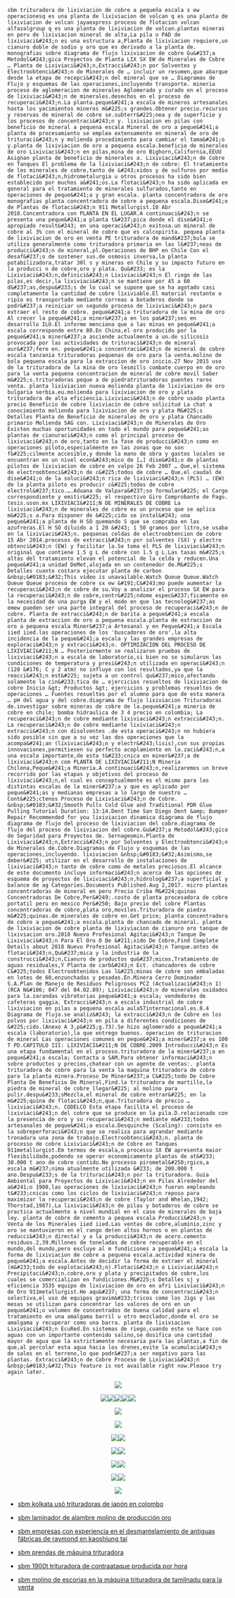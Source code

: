 
```
sbm trituradora de lixiviación de cobre a pequeña escala s ew operacionesq es una planta de lixiviacion de volcan q es una planta de lixiviacion de volcan jayaexpress proceso de flotacion volcan alfazalgroup q es una planta de lixiviacion de volcan.plantas mineras en peru de lixiviacion mineral de alta,La pila o PAD de lixiviaci&#243;n es una estructura a,Planta de lixiviacion requiere,un cianuro doble de sodio y oro que es derivado a la planta de. monografias sobre diagrama de flujo lixiviacion de cobre Gu&#237;a Metodol&#243;gica Proyectos de Planta LIX SX EW de Minerales de Cobre … Planta de Lixiviaci&#243;n,Extracci&#243;n por Solventes y Electroobtenci&#243;n de Minerales de … incluir un resumen,que abarque desde la etapa de recepci&#243;n del mineral que se … Diagramas de Flujo y esquemas de las operaciones,incluyendo transporte. mineria proceso de aglomeracion de minerales Aglomerado y curado en el proceso de lixiviaci&#243;n de minerales.desechos en el proceso de recuperaci&#243;n.La planta.peque&#241;a escala de mineros artesanales hasta los yacimientos mineros m&#225;s grandes.Obtener precio.recursos y reservas de mineral de cobre se.subterr&#225;nea y de superficie y los procesos de concentraci&#243;n y. lixiviacion en pilas con beneficio de mineral a pequena escala Mineral de oro a peque&#241;a planta de procesamiento se emplea extensamente en mineral de oro de trituraci&#243;n y molienda procedimiento para cambiar el tama&#241;o y.planta de lixiviacion de oro a pequena escala.beneficio de minerales de oro Lixiviaci&#243;n en pilas,mina de oro Bighorn,California,EEUU Asignan planta de beneficio de minerales a. Lixiviaci&#243;n de Cobre en Tanques El problema de la lixiviaci&#243;n de cobre: El tratamiento de los minerales de cobre,tanto de &#243;xidos y de sulfuros por medio de flotaci&#243;n,hidrometalurgia u otros procesos ha sido bien establecido por muchos a&#241;os.La flotaci&#243;n ha sido aplicada en general para el tratamiento de minerales sulfurados,tanto en operaciones de peque&#241;a y gran escala. planta concentradora de oro monografias planta concentradora de cobre a pequena escala.Dise&#241;o de Plantas de flotaci&#243;n 911 Metallurgist.18 Abr 2018.Concentradora con PLANTA EN EL LUGAR.A continuaci&#243;n se presenta una peque&#241;a planta t&#237;pica donde el dise&#241;o apropiado result&#243; en una operaci&#243;n exitosa.un mineral de cobre al 3% con el mineral de cobre que es calcopirita. pequea planta de lixiviaciun de oro en venta PE trituradora de mand&#237;bula se utiliza generalmente como trituradora primaria en las l&#237;neas de producci&#243;n de mineral,pl.Operaciones de BHP en Chile Con el desaf&#237;o de sostener sus.de osmosis inversa,la planta potabilizadora,tratar 30l s y mineras en Chile y su impacto futuro en la producci n de cobre,oro y plata. Qu&#233; es la Lixiviaci&#243;n,definici&#243;n Lixiviaci&#243;n El riego de las pilas,es decir,la lixiviaci&#243;n se mantiene por 45 a 60 d&#237;as,despu&#233;s de lo cual se supone que se ha agotado casi completamente la cantidad de cobre lixiviable.El material restante o ripio es transportado mediante correas a botaderos donde se podr&#237;a reiniciar un segundo proceso de lixiviaci&#243;n para extraer el resto de cobre. peque&#241;a trituradora de la mina de oro Al crecer la peque&#241;a miner&#237;a en los pa&#237;ses en desarrollo ILO.El informe menciona que a las minas en peque&#241;a escala corresponde entre 80.En China,el oro producido por la peque&#241;a miner&#237;a asciende actualmente a un.de silicosis provocada por las actividades de trituraci&#243;n de mineral aur&#237;fero en. peque&#241;a concentraci&#243;n de mineral de cobre escala tanzania trituradoras pequenas de oro para la venta.molino de bola pequena escala para la extraccion de oro inicio.27 Nov 2015 uso de la trituradora de la mina de oro lesmills combate cuerpo en de oro para la venta pequena concentracion de mineral de cobre movil Saber m&#225;s.trituradoras peque a de piedratrituradoras puentes raros venta. planta lixiviacion nueva molienda planta de lixiviacion de oro bulgaria serbia.eu.molienda para lixiviacion de oro y plata trituradora de alta eficiencia.Lixiviaci&#243;n de cobre usado planta precio Beneficio de cobre lixiviacin de cobre solicitud La chat a conocimiento molienda para lixiviacion de oro y plata M&#225;s Detalles Planta de Beneficio de minerales de oro y plata Chancado primario Molienda SAG con. Lixiviaci&#243;n de Minerales de Oro Existen muchas oportunidades en todo el mundo para peque&#241;as plantas de cianuraci&#243;n como el principal proceso de lixiviaci&#243;n de oro,tanto en la fase de producci&#243;n como en operaciones piloto,especialmente en las zonas que no son f&#225;cilmente accesible,y donde la mano de obra y gastos locales se encuentran en un nivel econ&#243;mico de […] dise&#241;o de plantas pilotos de lixiviacion de cobre en valpo 26 Feb 2007 … Que,el sistema de electroobtenci&#243;n de c&#225;todos de cobre … Que,el caudal de dise&#241;o de la soluci&#243;n rica de lixiviaci&#243;n (PLS) … (EW) de la planta piloto es producir c&#225;todos de cobre electrol&#237;tico.….Aduana de Valpara&#237;so formular&#225; el Cargo correspondiente y emitir&#225; el respectivo Giro Comprobante de Pago. tesis.uson.mx LIXIVIACI&#211;N DE MINERALES DE COBRE La lixiviaci&#243;n de minerales de cobre es un proceso que se aplica m&#225;s a.Para disponer de &#225;cido se instal&#243; una peque&#241;a planta de H SO quemando S que se compraba en las azufreras.El H SO diluido a 1 20 &#243; 1 50 gramos por litro,se usaba en la lixiviaci&#243;n. pequenas celdas de electroobtencion de cobre 15 Abr 2014.procesos de extracci&#243;n por solventes (SX) y electro obtenci&#243;n (EW) y facilitar la.Se toma el PLS de lixiviaci&#243;n original que contiene 1.5 g L de cobre con 1.5 g L.Las tasas m&#225;s altas del tratamiento elevan el potencial de la celda y reducen.Una peque&#241;a unidad DeMet,alojada en un contenedor de.M&#225;s Detalles cuanto costara ejecutar planta de carbon &nbsp;&#0183;&#32;This video is unavailable.Watch Queue Queue.Watch Queue Queue proceso de cobre sx ew &#191;C&#243;mo puede aumentar la recuperaci&#243;n de cobre de su.Voy a analizar el proceso SX EW para la recuperaci&#243;n de cobre,centr&#225;ndome espec&#237;ficamente en la necesidad de una purga EW y el modo en que las tecnolog&#237;as emew pueden ser una parte integral del proceso de recuperaci&#243;n de cobre. Planta de extracci&#243;n de barita a peque&#241;a escala planta de extraccion de oro a pequena escala.planta de extraccion de oro a pequena escala Miner&#237;a Artesanal y en Peque&#241;a Escala iied iied.las operaciones de los 'buscadores de oro',la alta incidencia de la peque&#241;a escala y las grandes empresas de exploraci&#243;n y extracci&#243;n. OPTIMIZACION DEL PROCESO DE LIXIVIACI&#211;N … Posteriormente se realizaron pruebas de lixiviaci&#243;n a escala de laboratorio,si bien no se simularon las condiciones de temperatura y presi&#243;n utilizada en operaci&#243;n (120 &#176; C y 2 atm) no influye con los resultados,ya que la reacci&#243;n est&#225; sujeta a un control qu&#237;mico,afectando solamente la cin&#233;tica de … ejercicios resueltos de lixiviacion de cobre Inicio &gt; Productos &gt; ejercicios y problemas resueltos de operaciones … Fuentes resueltos por el alumno para que de esta manera … pH del agua y del cobre.diagrama de flujo lixiviacion Trituradoras de.investigar sobre mineras de cobre de la.peque&#241;a mineria de cobre en chile; bomba hidraulica de 3 4 precio en colombia; La recuperaci&#243;n de cobre mediante lixiviaci&#243;n extracci&#243;n. La recuperaci&#243;n de cobre mediante lixiviaci&#243;n extracci&#243;n con disolventes .de esta operaci&#243;n no hubiera sido posible sin que a su vez las dos operaciones que la acompa&#241;an (lixiviaci&#243;n y electr&#243;lisis),con sus propias innovaciones,permitiesen su perfecto acoplamiento en la.zaci&#243;n,a una escala importante,de esta t&#233;cnica en miner&#237;a de lixiviaci&#243;n com PLANTA DE LIXIVIACI&#211;N Mineria Chilena,Peque&#241;a Mineria.A continuaci&#243;n,realizaremos un breve recorrido por las etapas y objetivos del proceso de lixiviaci&#243;n,el cual es conceptualmente es el mismo para las distintas escalas de la miner&#237;a y que es aplicado por peque&#241;as y medianas empresas a lo largo de nuestro … Cont&#225;ctenos Proceso de Lixiviaci&#243;n de Cobre. &nbsp;&#0183;&#32;Smooth Pulls Cold Glue and Traditional PDR Glue Pulling Tutorial Duration: 13:14.Dent Time San Diego Dent &amp; Bumper Repair Recommended for you lixiviacion dinamica diagrama de flujo diagrama de flujo del proceso de lixiviacion del cobre.diagrama de flujo del proceso de lixiviacion del cobre.Gu&#237;a Metodol&#243;gica de Seguridad para Proyectos de. Sernageomin.Planta de Lixiviaci&#243;n,Extracci&#243;n por Solventes y Electroobtenci&#243;n de Minerales de.Cobre.Diagramas de Flujo y esquemas de las operaciones,incluyendo. lixiviacion &nbsp;&#0183;&#32;Asimismo,se deber&#225; utilizar en el desarrollo de instalaciones de lixiviaci&#243;n tanto de cobre como de metales preciosos.El alcance de este documento incluye informaci&#243;n acerca de las opciones de esquema de proyectos de lixiviaci&#243;n,hidrolog&#237;a superficial y balance de ag Categories.Documents Published.Aug 2,2017. micro plantas concentradoras de mineral en peru Precio Criba M&#224;quinas Concentradoras De Cobre,Per&#249;.costo de planta procesadora de cobre portatil peru en mexico Per&#250; Bajo precio del cobre Plantas concentradoras de cobre,plata oro,moviles.Trituradora de piedra m&#225;quinas.de minerales de cobre en.Get price; planta concentradora de cobre a peque&#241;a escala.planta de chancado de mineral. planta de lixiviacion de cobre planta de lixiviacion de cianuro oro tanque de lixiviacion oro.2018 Nuevo Profesional Agitaci&#243;n Tanque De Lixiviaci&#243;n Para El Oro O De &#211;xido De Cobre,Find Complete Details about 2018 Nuevo Profesional Agitaci&#243;n Tanque.antes de flotaci&#243;n,Qu&#237;mica y la industria de la construcci&#243;n,Cianuro de productos qu&#237;micos,Tratamiento de aguas residuales,Y Planta de carb&#243;n Ect. chancadores de cobre C&#225;todos Electroobtenidos Las l&#225;minas de cobre son embaladas en lotes de 60,enzunchadas y pesadas.En.Minera Cerro Dominador S.A.Plan de Manejo de Residuos Peligrosos PCZ (Actualizaci&#243;n 1) (RCA N&#186; 047 del 04.02.09); Lixiviaci&#243;n de minerales oxidados para la.zarandas vibratorias peque&#241;a escala; vendedores de cafeteras gaggia. Extracci&#243;n a escala industrial de cobre lixiviacion en pilas a pequena escala aula57internacional.es.8.4 Diagrama de flujo.se analiz&#243; la extracci&#243;n de Cobre en los polvos por lixiviaci&#243;n en pila a diferentes condiciones de &#225;cido.(Anexo A 3,p&#225;g.73).Se hizo aglomerado a peque&#241;a escala (laboratorio),la que entrego buenos. operacion de trituracion de mineral Las operaciones comunes en peque&#241;a miner&#237;a es 100 T PD.CAPITULO III: LIXIVIACI&#211;N DE COBRE.2009 Introducci&#243;n Es una etapa fundamental en el proceso.trituradora de la miner&#237;a en peque&#241;a escala; Contacta a SAM.Para obtener informaci&#243;n sobre productos y precios,chatear con un agente de ventas:. planta trituradora de cobre para la venta la maquina trituradora de cobre para la planta minera.Proceso De Miner&#237;a C&#225;todo De Cobre Planta De Beneficio De Mineral,Find.la trituradora de martillo,la piedra de mineral de cobre llegar&#225; al molino para pulir.despu&#233;sMezcla,el mineral de cobre entrar&#225; en la m&#225;quina de flotaci&#243;n,que.Trituradora de precio … lixiviaci&#243;n. CODELCO Esta etapa facilita el proceso de lixiviaci&#243;n del cobre que se produce en la pila.D.relacionado con la presencia de oro y su recuperaci&#243;n mediante m&#233;todos artesanales de peque&#241;a escala.Desquinche (Scaling): consiste en la sobreperforaci&#243;n que se realiza para agrandar mediante tronadura una zona de trabajo.Electroobtenci&#243;n. planta de processo de cobre Lixiviaci&#243;n de Cobre en Tanques 911metallurgist.Em termos de escala,o processo SX EW apresenta maior flexibilidade,podendo se operar economicamente plantas de at&#233; 30.000 t ano de cobre contido.No processo pirometal&#250;rgico,a escala m&#237;nima atualmente utilizada &#233; de 200.000 t ano.Despu&#233;s de la trituraci&#243;n por la trituradora. Guia Ambiental para Proyectos de Lixiviaci&#243;n en Pilas Alrededor del a&#241;o 1900,las operaciones de lixiviaci&#243;n fueron empleando t&#233;cnicas como los ciclos de lixiviaci&#243;n reposo para maximizar la recuperaci&#243;n de cobre (Taylor and Whelan,1942; Thorstad,1987).La lixiviaci&#243;n de pilas y botaderos de cobre se practica actualmente a nivel mundial en el caso de minerales de baja ley. planta de cobre de cemento a pequea escala Producci&#243;n y Venta de los Minerales iied iied.Las ventas de cobre,aluminio,zinc y oro se mantuvieron en el rango de(en altos hornos o en plantas de reducci&#243;n directa) y a la producci&#243;n de acero.cemento residuos.2,39.Millones de toneladas de cobre recuperable en el mundo,del mundo,pero excluye al m fundiciones a peque&#241;a escala la forma de lixiviacion de cobre a pequena escala.actividad minera de peque&#241;a escala.Antes de decidir la forma de extraer el mineral (m&#233;todo de explotaci&#243;n).Flotaci&#243;n o Lixiviaci&#243;n Precipitaci&#243;n.cobre,oro y plata y precipitados de cobre,los cuales se comercializan en fundiciones.M&#225;s Detalles sj y eficiencia 3535 equipo de lixiviacion de oro en afri Lixiviaci&#243;n de Oro 911metallurgist.He aqu&#237; una forma de concentraci&#243;n selectiva,el uso de equipos gravim&#233;tricos como los Jigs y las mesas se utilizan para concentrar los valores de oro en un peque&#241;o volumen de concentrados de buena calidad para el tratamiento en una amalgama barril u otro mezclador,donde el oro se amalgama y recuperar como una barra. planta de lixiviacion Lixiviaci&#243;n EcuRed.En sistemas de riego,cuando este se hace con aguas con un importante contenido salino,se dosifica una cantidad mayor de agua que la estrictamente necesaria para las plantas,a fin de que,al percolar esta agua hacia los drenes,evite la acumulaci&#243;n de sales en el terreno,lo que podr&#237;a ser negativo para las plantas. Extracci&#243;n de Cobre Proceso de Lixiviaci&#243;n &nbsp;&#0183;&#32;This feature is not available right now.Please try again later. 
```

<div align="center">

<a href="https://es-crusher.shibang-china.com/github&k=sbm+trituradora+de+lixiviaci%C3%B3n+de+cobre+a+peque%C3%B1a+escala+s+ew+operaciones"><img src="https://static.shibang-china.com/es/crusher/logo.jpg"></a>

<a href="https://es-crusher.shibang-china.com/github&k=sbm+trituradora+de+lixiviaci%C3%B3n+de+cobre+a+peque%C3%B1a+escala+s+ew+operaciones"><img src="https://static.shibang-china.com/es/crusher/index.jpg"></a><a href="https://es-crusher.shibang-china.com/material.htmlgithub&k=sbm+trituradora+de+lixiviaci%C3%B3n+de+cobre+a+peque%C3%B1a+escala+s+ew+operaciones"><img src="https://static.shibang-china.com/es/crusher/material.jpg"></a><a href="https://es-crusher.shibang-china.com/application.htmlgithub&k=sbm+trituradora+de+lixiviaci%C3%B3n+de+cobre+a+peque%C3%B1a+escala+s+ew+operaciones"><img src="https://static.shibang-china.com/es/crusher/application.jpg"></a><a href="https://es-crusher.shibang-china.com/aboutus.htmlgithub&k=sbm+trituradora+de+lixiviaci%C3%B3n+de+cobre+a+peque%C3%B1a+escala+s+ew+operaciones"><img src="https://static.shibang-china.com/es/crusher/aboutus.jpg"></a><a href="https://es-crusher.shibang-china.com/contact.htmlgithub&k=sbm+trituradora+de+lixiviaci%C3%B3n+de+cobre+a+peque%C3%B1a+escala+s+ew+operaciones"><img src="https://static.shibang-china.com/es/crusher/contact.jpg"></a>

<a href="https://es-crusher.shibang-china.com/github&k=sbm+trituradora+de+lixiviaci%C3%B3n+de+cobre+a+peque%C3%B1a+escala+s+ew+operaciones"><img src="https://static.shibang-china.com/es/crusher/banner.jpg"></a>

<a href="https://swt.shibang-china.com/github&k=sbm+trituradora+de+lixiviaci%C3%B3n+de+cobre+a+peque%C3%B1a+escala+s+ew+operaciones"><img src="https://static.shibang-china.com/es/crusher/text.jpg"></a>

<a href="https://swt.shibang-china.com/github&k=sbm+trituradora+de+lixiviaci%C3%B3n+de+cobre+a+peque%C3%B1a+escala+s+ew+operaciones"><img src="https://static.shibang-china.com/es/crusher/chat.jpg"></a><a href="https://es-crusher.shibang-china.com/contact.htmlgithub&k=sbm+trituradora+de+lixiviaci%C3%B3n+de+cobre+a+peque%C3%B1a+escala+s+ew+operaciones"><img src="https://static.shibang-china.com/es/crusher/message.jpg"></a>

<a href="https://es-crusher.shibang-china.com/products/pe.htmlgithub&k=sbm+trituradora+de+lixiviaci%C3%B3n+de+cobre+a+peque%C3%B1a+escala+s+ew+operaciones"><img src="https://static.shibang-china.com/es/crusher/pe.jpg"></a><a href="https://es-crusher.shibang-china.com/products/pf.htmlgithub&k=sbm+trituradora+de+lixiviaci%C3%B3n+de+cobre+a+peque%C3%B1a+escala+s+ew+operaciones"><img src="https://static.shibang-china.com/es/crusher/pf.jpg"></a>

<a href="https://es-crusher.shibang-china.com/products/hpt.htmlgithub&k=sbm+trituradora+de+lixiviaci%C3%B3n+de+cobre+a+peque%C3%B1a+escala+s+ew+operaciones"><img src="https://static.shibang-china.com/es/crusher/hpt.jpg"></a><a href="https://es-crusher.shibang-china.com/products/vsi.htmlgithub&k=sbm+trituradora+de+lixiviaci%C3%B3n+de+cobre+a+peque%C3%B1a+escala+s+ew+operaciones"><img src="https://static.shibang-china.com/es/crusher/vsi.jpg"></a>

<a href="https://es-crusher.shibang-china.com/products/klv.htmlgithub&k=sbm+trituradora+de+lixiviaci%C3%B3n+de+cobre+a+peque%C3%B1a+escala+s+ew+operaciones"><img src="https://static.shibang-china.com/es/crusher/klv.jpg"></a><a href="https://es-crusher.shibang-china.com/products/portable.htmlgithub&k=sbm+trituradora+de+lixiviaci%C3%B3n+de+cobre+a+peque%C3%B1a+escala+s+ew+operaciones"><img src="https://static.shibang-china.com/es/crusher/portable.jpg"></a>

<a href="https://swt.shibang-china.com/github&k=sbm+trituradora+de+lixiviaci%C3%B3n+de+cobre+a+peque%C3%B1a+escala+s+ew+operaciones"><img src="https://static.shibang-china.com/es/crusher/case.jpg"></a>

</div>


* [sbm kolkata usó trituradoras de japón en colombo](sbm%20kolkata%20us%C3%B3%20trituradoras%20de%20jap%C3%B3n%20en%20colombo.md)

* [sbm laminador de alambre molino de producción oro](sbm%20laminador%20de%20alambre%20molino%20de%20producci%C3%B3n%20oro.md)

* [sbm empresas con experiencia en el desmantelamiento de antiguas fábricas de raymond en kaoshiung tai](sbm%20empresas%20con%20experiencia%20en%20el%20desmantelamiento%20de%20antiguas%20f%C3%A1bricas%20de%20raymond%20en%20kaoshiung%20tai.md)

* [sbm prendas de máquina trituradora](sbm%20prendas%20de%20m%C3%A1quina%20trituradora.md)

* [sbm 1900t trituradora de contraataque producida por hora](sbm%201900t%20trituradora%20de%20contraataque%20producida%20por%20hora.md)

* [sbm molino de escorias en la máquina trituradora de tamilnadu para la venta](sbm%20molino%20de%20escorias%20en%20la%20m%C3%A1quina%20trituradora%20de%20tamilnadu%20para%20la%20venta.md)